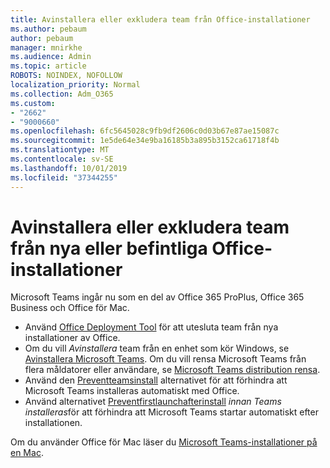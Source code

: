 ```yaml
---
title: Avinstallera eller exkludera team från Office-installationer
ms.author: pebaum
author: pebaum
manager: mnirkhe
ms.audience: Admin
ms.topic: article
ROBOTS: NOINDEX, NOFOLLOW
localization_priority: Normal
ms.collection: Adm_O365
ms.custom:
- "2662"
- "9000660"
ms.openlocfilehash: 6fc5645028c9fb9df2606c0d03b67e87ae15087c
ms.sourcegitcommit: 1e5de64e34e9ba16185b3a895b3152ca61718f4b
ms.translationtype: MT
ms.contentlocale: sv-SE
ms.lasthandoff: 10/01/2019
ms.locfileid: "37344255"
---
```

# <a name="uninstall-or-exclude-teams-from-new-or-existing-office-installations"></a>Avinstallera eller exkludera team från nya eller befintliga Office-installationer

Microsoft Teams ingår nu som en del av Office 365 ProPlus, Office 365 Business och Office för Mac.

- Använd [Office Deployment Tool](https://docs.microsoft.com/deployoffice/teams-install#how-to-exclude-microsoft-teams-from-new-installations-of-office-365-proplus) för att utesluta team från nya installationer av Office.
- Om du vill *Avinstallera* team från en enhet som kör Windows, se [Avinstallera Microsoft Teams](https://support.office.com/article/3b159754-3c26-4952-abe7-57d27f5f4c81). Om du vill rensa Microsoft Teams från flera måldatorer eller användare, se [Microsoft Teams distribution rensa](https://docs.microsoft.com/microsoftteams/scripts/powershell-script-teams-deployment-clean-up).
- Använd den [Preventteamsinstall](https://docs.microsoft.com/deployoffice/teams-install#use-group-policy-to-control-the-installation-of-microsoft-teams
) alternativet för att förhindra att Microsoft Teams installeras automatiskt med Office.
- Använd alternativet [Preventfirstlaunchafterinstall](https://docs.microsoft.com/deployoffice/teams-install#use-group-policy-to-prevent-microsoft-teams-from-starting-automatically-after-installation) *innan Teams installeras*för att förhindra att Microsoft Teams startar automatiskt efter installationen.

Om du använder Office för Mac läser du [Microsoft Teams-installationer på en Mac](https://docs.microsoft.com/deployoffice/teams-install#microsoft-teams-installations-on-a-mac).